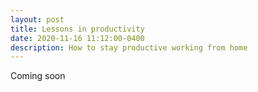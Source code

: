 ```yaml
---
layout: post
title: Lessons in productivity
date: 2020-11-16 11:12:00-0400
description: How to stay productive working from home
---
```

Coming soon